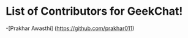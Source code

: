 # List of Contributors for GeekChat!

<!-- Format for adding contributor is as follows-
- [Aditya Verma](https://github.com/homewardgamer) -->


-[Prakhar Awasthi] (https://github.com/prakhar011)
<!-- Add yourself above this line! -->
